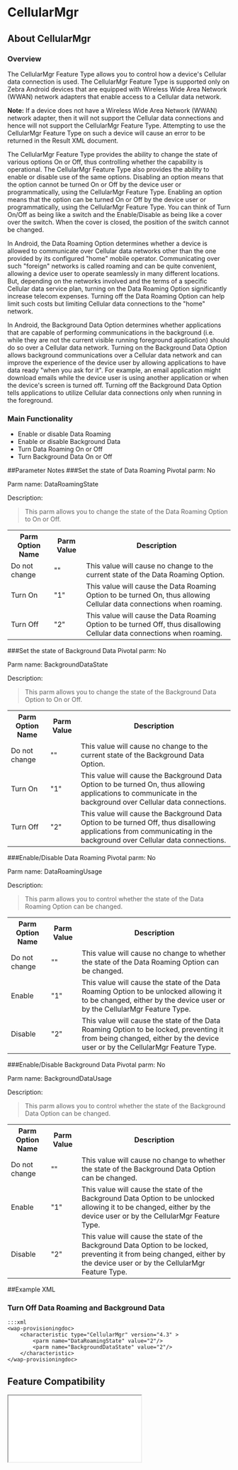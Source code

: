 # CellularMgr

## About CellularMgr

### Overview

The CellularMgr Feature Type allows you to control how a device's Cellular data connection is used. The CellularMgr Feature Type is supported only on Zebra Android devices that are equipped with Wireless Wide Area Network (WWAN) network adapters that enable access to a Cellular data network.

**Note:** If a device does not have a Wireless Wide Area Network (WWAN) network adapter, then it will not support the Cellular data connections and hence will not support the CellularMgr Feature Type. Attempting to use the CellularMgr Feature Type on such a device will cause an error to be returned in the Result XML document.

The CellularMgr Feature Type provides the ability to change the state of various options On or Off, thus controlling whether the capability is operational. The CellularMgr Feature Type also provides the ability to enable or disable use of the same options. Disabling an option means that the option cannot be turned On or Off by the device user or programmatically, using the CellularMgr Feature Type. Enabling an option means that the option can be turned On or Off by the device user or programmatically, using the CellularMgr Feature Type. You can think of Turn On/Off as being like a switch and the Enable/Disable as being like a cover over the switch. When the cover is closed, the position of the switch cannot be changed.

In Android, the Data Roaming Option determines whether a device is allowed to communicate over Cellular data networks other than the one provided by its configured "home" mobile operator. Communicating over such "foreign" networks is called roaming and can be quite convenient, allowing a device user to operate seamlessly in many different locations.  But, depending on the networks involved and the terms of a specific Cellular data service plan, turning on the Data Roaming Option significantly increase telecom expenses. Turning off the Data Roaming Option can help limit such costs but limiting Cellular data connections to the "home" network.

In Android, the Background Data Option determines whether applications that are capable of performing communications in the background (i.e. while they are not the current visible running foreground application) should do so over a Cellular data network. Turning on the Background Data Option allows background communications over a Cellular data network and can improve the experience of the device user by allowing applications to have data ready "when you ask for it". For example, an email application might download emails while the device user is using another application or when the device's screen is turned off. Turning off the Background Data Option tells applications to utilize Cellular data connections only when running in the foreground.

### Main Functionality

* Enable or disable Data Roaming
* Enable or disable Background Data
* Turn Data Roaming On or Off  
* Turn Background Data On or Off

##Parameter Notes
###Set the state of Data Roaming
Pivotal parm: No

Parm name: DataRoamingState

Description: 

>This parm allows you to change the state of the Data Roaming Option to On or Off.

<div class="parm-table">
 <table>
	<tr>
		<th>Parm Option Name</th>
		<th>Parm Value</th>
		<th>Description</th>
	</tr>
  <tr>
    <td>Do not change</td>
    <td>""</td>
	<td>This value will cause no change to the current state of the Data Roaming Option.</td>
  </tr>
  <tr>
    <td>Turn On</td>
    <td>"1"</td>
	<td>This value will cause the Data Roaming Option to be turned On, thus allowing Cellular data connections when roaming.</td>
  </tr>
  <tr>
    <td>Turn Off</td>
    <td>"2"</td>
	<td>This value will cause the Data Roaming Option to be turned Off, thus disallowing Cellular data connections when roaming.</td>
  </tr>
</table>
</div>	

###Set the state of Background Data
Pivotal parm: No

Parm name: BackgroundDataState

Description: 

>This parm allows you to change the state of the Background Data Option to On or Off.

<div class="parm-table">
 <table>
	<tr>
		<th>Parm Option Name</th>
		<th>Parm Value</th>
		<th>Description</th>
	</tr>
  <tr>
    <td>Do not change</td>
    <td>""</td>
	<td>This value will cause no change to the current state of the Background Data Option.</td>
  </tr>
  <tr>
    <td>Turn On</td>
    <td>"1"</td>
	<td>This value will cause the Background Data Option to be turned On, thus allowing applications to communicate in the background over Cellular data connections.</td>
  </tr>
  <tr>
    <td>Turn Off</td>
    <td>"2"</td>
	<td>This value will cause the Background Data Option to be turned Off, thus disallowing applications from communicating in the background over Cellular data connections.</td>
  </tr>
</table>
</div>	

###Enable/Disable Data Roaming
Pivotal parm: No

Parm name: DataRoamingUsage

Description: 

>This parm allows you to control whether the state of the Data Roaming Option can be changed.

<div class="parm-table">
 <table>
	<tr>
		<th>Parm Option Name</th>
		<th>Parm Value</th>
		<th>Description</th>
	</tr>
  <tr>
    <td>Do not change</td>
    <td>""</td>
	<td>This value will cause no change to whether the state of the Data Roaming Option can be changed.</td>
  </tr>
  <tr>
    <td>Enable</td>
    <td>"1"</td>
	<td>This value will cause the state of the Data Roaming Option to be unlocked allowing it to be changed, either by the device user or by the CellularMgr Feature Type.</td>
  </tr>
  <tr>
    <td>Disable</td>
    <td>"2"</td>
	<td>This value will cause the state of the Data Roaming Option to be locked, preventing it from being changed, either by the device user or by the CellularMgr Feature Type.</td>
  </tr>
</table>
</div>	

###Enable/Disable Background Data
Pivotal parm: No

Parm name: BackgroundDataUsage

Description: 

>This parm allows you to control whether the state of the Background Data Option can be changed.

<div class="parm-table">
 <table>
	<tr>
		<th>Parm Option Name</th>
		<th>Parm Value</th>
		<th>Description</th>
	</tr>
  <tr>
    <td>Do not change</td>
    <td>""</td>
	<td>This value will cause no change to whether the state of the Background Data Option can be changed.</td>
  </tr>
  <tr>
    <td>Enable</td>
    <td>"1"</td>
	<td>This value will cause the state of the Background Data Option to be unlocked allowing it to be changed, either by the device user or by the CellularMgr Feature Type.</td>
  </tr>
  <tr>
    <td>Disable</td>
    <td>"2"</td>
	<td>This value will cause the state of the Background Data Option to be locked, preventing it from being changed, either by the device user or by the CellularMgr Feature Type.</td>
  </tr>
</table>
</div>	

##Example XML
### Turn Off Data Roaming and Background Data
	:::xml
	<wap-provisioningdoc>
		<characteristic type="CellularMgr" version="4.3" >
			<parm name="DataRoamingState" value="2"/>
			<parm name="BackgroundDataState" value="2"/>
		</characteristic>
	</wap-provisioningdoc>


## Feature Compatibility

<iframe src="compare.html#mx=4.3&csp=CellularMgr&os=JB&embed=true"></iframe> 